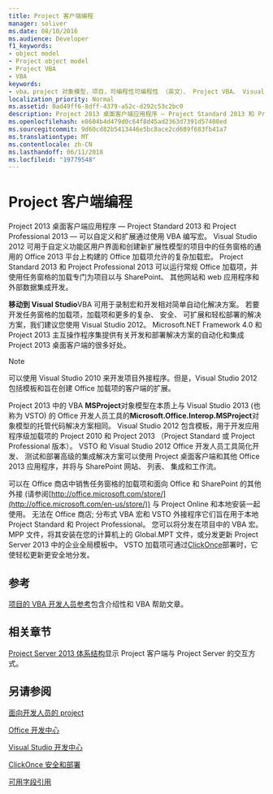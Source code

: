 ```yaml
---
title: Project 客户端编程
manager: soliver
ms.date: 08/10/2016
ms.audience: Developer
f1_keywords:
- object model
- Project object model
- Project VBA
- VBA
keywords:
- vba，project 对象模型，项目，可编程性可编程性 （英文）、 Project VBA、 Visual Basic for Applications Project 对象模型，VBA，对象模型，VBA，Visual Basic for Applications
localization_priority: Normal
ms.assetid: 0ad49ff6-8dff-4379-a52c-d292c53c2bc0
description: Project 2013 桌面客户端应用程序 — Project Standard 2013 和 Project Professional 2013 — 可以自定义和扩展通过使用 VBA 编写宏。 Visual Studio 2012 可用于自定义功能区用户界面和创建新扩展性模型的项目中的任务窗格的通用的 Office 2013 平台上构建的 Office 加载项允许的复杂加载宏。 Project Standard 2013 和 Project Professional 2013 可以运行常规 Office 加载项，并使用任务窗格的加载专门为项目以与 SharePoint、 其他网站和 web 应用程序和外部数据集成开发。
ms.openlocfilehash: e8604b4d479d0c64f8d45ad2363d7391d57408ed
ms.sourcegitcommit: 9d60cd82b5413446e5bc8ace2cd689f683fb41a7
ms.translationtype: MT
ms.contentlocale: zh-CN
ms.lasthandoff: 06/11/2018
ms.locfileid: "19779548"
---
```

# <a name="project-client-programming"></a>Project 客户端编程

Project 2013 桌面客户端应用程序 — Project Standard 2013 和 Project Professional 2013 — 可以自定义和扩展通过使用 VBA 编写宏。 Visual Studio 2012 可用于自定义功能区用户界面和创建新扩展性模型的项目中的任务窗格的通用的 Office 2013 平台上构建的 Office 加载项允许的复杂加载宏。 Project Standard 2013 和 Project Professional 2013 可以运行常规 Office 加载项，并使用任务窗格的加载专门为项目以与 SharePoint、 其他网站和 web 应用程序和外部数据集成开发。
  
 **移动到 Visual Studio**VBA 可用于录制宏和开发相对简单自动化解决方案。 若要开发任务窗格的加载项，加载项和更多的复杂、 安全、 可扩展和轻松部署的解决方案，我们建议您使用 Visual Studio 2012。 Microsoft.NET Framework 4.0 和 Project 2013 主互操作程序集提供有关开发和部署解决方案的自动化和集成 Project 2013 桌面客户端的很多好处。 
  
> [!NOTE]
> 可以使用 Visual Studio 2010 来开发项目外接程序。但是，Visual Studio 2012 包括模板和旨在创建 Office 加载项的客户端的扩展。 
  
Project 2013 中的 VBA **MSProject**对象模型在本质上与 Visual Studio 2013 (也称为 VSTO) 的 Office 开发人员工具的**Microsoft.Office.Interop.MSProject**对象模型的托管代码解决方案相同。 Visual Studio 2012 包含模板，用于开发应用程序级加载项的 Project 2010 和 Project 2013 （Project Standard 或 Project Professional 版本）。 VSTO 和 Visual Studio 2012 Office 开发人员工具简化开发、 测试和部署高级的集成解决方案可以使用 Project 桌面客户端和其他 Office 2013 应用程序，并将与 SharePoint 网站、 列表、 集成和工作流。 
  
可以在 Office 商店中销售任务窗格的加载项和面向 Office 和 SharePoint 的其他外接 (请参阅[http://office.microsoft.com/store/](http://office.microsoft.com/en-us/store/)) 与 Project Online 和本地安装一起使用。 无法在 Office 商店; 分布式 VBA 宏和 VSTO 外接程序它们旨在用于本地 Project Standard 和 Project Professional。 您可以将分发在项目中的 VBA 宏。MPP 文件，将其安装在您的计算机上的 Global.MPT 文件，或分发更新 Project Server 2013 中的企业全局模板中。 VSTO 加载项可通过[ClickOnce](http://msdn.microsoft.com/en-us/library/t71a733d.aspx)部署时，它使轻松更新更安全地分发。 
  
## <a name="reference"></a>参考

[项目的 VBA 开发人员参考](http://msdn.microsoft.com/en-us/library/ee861523%28office.15%29.aspx)包含介绍性和 VBA 帮助文章。 
  
## <a name="related-sections"></a>相关章节

[Project Server 2013 体系结构](project-server-2013-architecture.md)显示 Project 客户端与 Project Server 的交互方式。 
  
## <a name="see-also"></a>另请参阅



[面向开发人员的 project](http://msdn.microsoft.com/en-us/office/aa905469)
  
[Office 开发中心](https://dev.office.com)
  
[Visual Studio 开发中心](http://msdn.microsoft.com/en-us/vstudio/aa718325.aspx)
  
[ClickOnce 安全和部署](http://msdn.microsoft.com/en-us/library/t71a733d.aspx)
  
[可用字段引用](http://office.microsoft.com/en-us/project-help/available-fields-reference-HA102749299.aspx?CTT=1)

